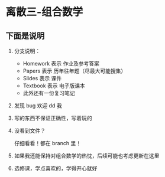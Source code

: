 # 离散三-组合数学
## 下面是说明

1. 分支说明：

   - Homework 表示 作业及参考答案
   - Papers 表示 历年往年题（尽最大可能搜集）
   - Slides 表示 课件
   - Textbook 表示 电子版课本
   - 此外还有一份复习笔记

2. 发现 bug 欢迎 dd 我

3. 写的东西不保证正确性，写着玩的

4. 没看到文件？

   仔细看看！都在 branch 里！

5. 如果我还能保持对组合数学的热忱，后续可能也考虑更新在这里

6. 选修课，学点喜欢的，学得开心就好

